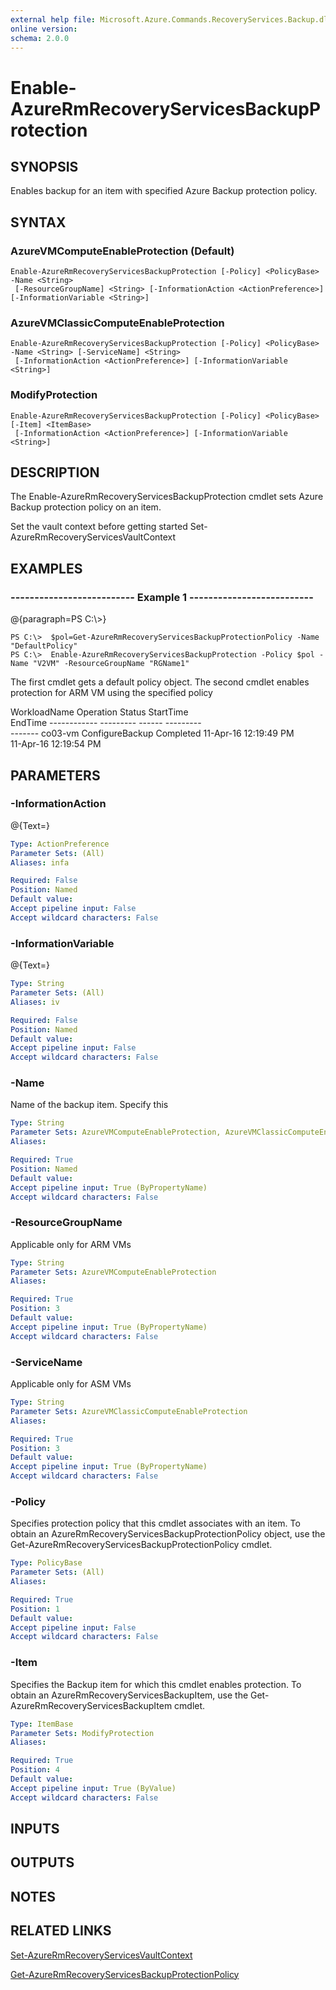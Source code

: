 ```yaml
---
external help file: Microsoft.Azure.Commands.RecoveryServices.Backup.dll-Help.xml
online version: 
schema: 2.0.0
---
```


# Enable-AzureRmRecoveryServicesBackupProtection
## SYNOPSIS
Enables backup for an item with specified Azure Backup protection policy.

## SYNTAX

### AzureVMComputeEnableProtection (Default)
```
Enable-AzureRmRecoveryServicesBackupProtection [-Policy] <PolicyBase> -Name <String>
 [-ResourceGroupName] <String> [-InformationAction <ActionPreference>] [-InformationVariable <String>]
```

### AzureVMClassicComputeEnableProtection
```
Enable-AzureRmRecoveryServicesBackupProtection [-Policy] <PolicyBase> -Name <String> [-ServiceName] <String>
 [-InformationAction <ActionPreference>] [-InformationVariable <String>]
```

### ModifyProtection
```
Enable-AzureRmRecoveryServicesBackupProtection [-Policy] <PolicyBase> [-Item] <ItemBase>
 [-InformationAction <ActionPreference>] [-InformationVariable <String>]
```

## DESCRIPTION
The Enable-AzureRmRecoveryServicesBackupProtection cmdlet sets Azure     Backup protection policy on an item.

Set the vault context before getting started Set-AzureRmRecoveryServicesVaultContext

## EXAMPLES

### --------------------------  Example 1  --------------------------
@{paragraph=PS C:\\\>}

```
PS C:\>  $pol=Get-AzureRmRecoveryServicesBackupProtectionPolicy -Name "DefaultPolicy"
PS C:\>  Enable-AzureRmRecoveryServicesBackupProtection -Policy $pol -Name "V2VM" -ResourceGroupName "RGName1"
```

The first cmdlet gets a default policy object.
The second cmdlet enables protection for ARM VM using the specified policy

WorkloadName    Operation        Status          StartTime              
    EndTime
    ------------    ---------        ------          ---------              
    -------
    co03-vm         ConfigureBackup  Completed       11-Apr-16 12:19:49 PM  
    11-Apr-16 12:19:54 PM

## PARAMETERS

### -InformationAction
@{Text=}

```yaml
Type: ActionPreference
Parameter Sets: (All)
Aliases: infa

Required: False
Position: Named
Default value: 
Accept pipeline input: False
Accept wildcard characters: False
```

### -InformationVariable
@{Text=}

```yaml
Type: String
Parameter Sets: (All)
Aliases: iv

Required: False
Position: Named
Default value: 
Accept pipeline input: False
Accept wildcard characters: False
```

### -Name
Name of the backup item. 
Specify this

```yaml
Type: String
Parameter Sets: AzureVMComputeEnableProtection, AzureVMClassicComputeEnableProtection
Aliases: 

Required: True
Position: Named
Default value: 
Accept pipeline input: True (ByPropertyName)
Accept wildcard characters: False
```

### -ResourceGroupName
Applicable only for ARM VMs

```yaml
Type: String
Parameter Sets: AzureVMComputeEnableProtection
Aliases: 

Required: True
Position: 3
Default value: 
Accept pipeline input: True (ByPropertyName)
Accept wildcard characters: False
```

### -ServiceName
Applicable only for ASM VMs

```yaml
Type: String
Parameter Sets: AzureVMClassicComputeEnableProtection
Aliases: 

Required: True
Position: 3
Default value: 
Accept pipeline input: True (ByPropertyName)
Accept wildcard characters: False
```

### -Policy
Specifies protection policy that this cmdlet associates with an item. 
        To obtain an AzureRmRecoveryServicesBackupProtectionPolicy object, use the 
        Get-AzureRmRecoveryServicesBackupProtectionPolicy cmdlet.

```yaml
Type: PolicyBase
Parameter Sets: (All)
Aliases: 

Required: True
Position: 1
Default value: 
Accept pipeline input: False
Accept wildcard characters: False
```

### -Item
Specifies the Backup item for which this cmdlet enables protection.
To 
        obtain an AzureRmRecoveryServicesBackupItem, use the Get-AzureRmRecoveryServicesBackupItem cmdlet.

```yaml
Type: ItemBase
Parameter Sets: ModifyProtection
Aliases: 

Required: True
Position: 4
Default value: 
Accept pipeline input: True (ByValue)
Accept wildcard characters: False
```

## INPUTS

## OUTPUTS

## NOTES

## RELATED LINKS

[Set-AzureRmRecoveryServicesVaultContext]()

[Get-AzureRmRecoveryServicesBackupProtectionPolicy]()

